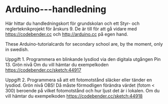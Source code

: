 Arduino---handledning
=====================
Här hittar du handledningskort för grundskolan och ett Styr- och reglerteknikprojekt för årskurs 9. De är till för att gå vidare med https://codebender.cc och http://arduino.cc på egen hand.

These Arduino-tutorialcards for secondary school are, by the moment, only in swedish.

Uppgift 1. Programmera en blinkande lysdiod via den digitala utgången Pin 13. Grön nivå
Om du vill hämtar du exempelkoden https://codebender.cc/sketch:44917

Uppgift 2. Programmera så att ett fotomotstånd släcker eller tänder en lysdiod. Grön nivå
OBS! Då måste förmodligen förändra värdet (fotom < 300) beroende på vilket fotomotstånd och hur ljust det är i lokalen.
Om du vill hämtar du exempelkoden https://codebender.cc/sketch:44918


